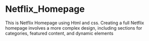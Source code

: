 # Netflix_Homepage
This is Netflix Homepage using Html and css. Creating a full Netflix homepage involves a more complex design, including sections for categories, featured content, and dynamic elements

